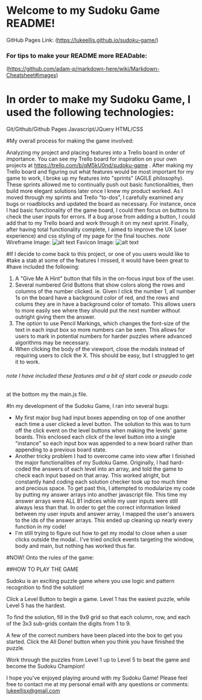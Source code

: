 # Welcome to my Sudoku Game README!

GitHub Pages Link: (https://lukeellis.github.io/sudoku-game/)

### For tips to make your README more READable:
(https://github.com/adam-p/markdown-here/wiki/Markdown-Cheatsheet#images)


# In order to make my Sudoku Game, I used the following technologies:

Git/Github/Github Pages
Javascript/JQuery
HTML/CSS


#My overall process for making the game involved:

Analyzing my project and placing features into a Trello board in order
of importance. You can see my Trello board for inspiration on your own
projects at https://trello.com/b/qM5kU0nd/sudoku-game . After making my
Trello board and figuring out what features would be most important for
my game to work, I broke up my features into "sprints" (AGILE philosophy).
These sprints allowed me to continually push out basic functionalities,
then build more elegant solutions later once I knew my product worked.
As I moved through my sprints and Trello "to-dos", I carefully examined
any bugs or roadblocks and updated the board as necessary. For instance,
once I had basic functionality of the game board, I could then focus on
buttons to check the user inputs for errors. If a bug arose from adding
a button, I could add that to my Trello board and work through it on
my next sprint. Finally, after having total functionality complete, I
aimed to improve the UX (user experience) and css styling of my page
for the final touches.
*note*
Wireframe Image:
![alt text](http://imgur.com/a/7Jrzy)
Favicon Image:
![alt text](http://www.favicon.cc/?action=icon&file_id=13993)

#If I decide to come back to this project, or one of you users would like to
#take a stab at some of the features I missed, it would have been great to
#have included the following:

1. A "Give Me A Hint" button that fills in the on-focus input box  of the user.
2. Several numbered Grid Buttons that show colors along the rows and columns
   of the number clicked. ie. Given I click the number 1, all number 1s on
   the board have a background color of red, and the rows and colums they
   are in have a background color of tomato. This allows users to more easily
   see where they should put the next number without outright giving them
   the answer.
3. The option to use Pencil Markings, which changes the font-size of the
   text in each input box so more numbers can be seen. This allows for
   users to mark in potential numbers for harder puzzles where advanced
   algorithms may be necessary.
4. When clicking the body of the viewport, close the modals instead of
   requiring users to click the X. This should be easy, but I struggled
   to get it to work.
###### *note* I have included these features and a bit of start code or pseudo code
at the bottom my the main.js file.


#In my development of the Sudoku Game, I ran into several bugs:

* My first major bug had input boxes appending on top of one another
  each time a user clicked a level button. The solution to this was
  to turn off the click event on the level buttons when making the
  levels' game boards. This enclosed each click of the level button
  into a single "instance" so each input box was appended to a new
  board rather than appending to a previous board state.
* Another tricky problem I had to overcome came into view after I
  finished the major functionalities of my Sudoku Game. Originally,
  I had hard-coded the answers of each level into an array, and told
  the game to check each input based on that array. This worked
  alright, but constantly hand coding each solution checker took
  up too much time and precious space. To get past this, I attempted
  to modularize my code by putting my answer arrays into another
  javascript file. This time my answer arrays were ALL 81 indices
  while my user inputs were still always less than that. In order
  to get the correct information linked between my user inputs
  and answer array, I mapped the user's answers to the ids of the
  answer arrays. This ended up cleaning up nearly every function
  in my code!
* I'm still trying to figure out how to get my modal to close when
  a user clicks outside the modal.. I've tried onclick events
  targeting the window, body and main, but nothing has worked
  thus far.


#NOW! Onto the rules of the game:

##HOW TO PLAY THE GAME

Sudoku is an exciting puzzle game where you use logic and pattern recognition to find the solution!

Click a Level Button to begin a game. Level 1 has the easiest puzzle, while Level 5 has the hardest.

To find the solution, fill in the 9x9 grid so that each column, row, and each of the 3x3 sub-grids contain the digits from 1 to 9.

A few of the correct numbers have been placed into the box to get you started. Click the All Done! button when you think you have finished the puzzle.

Work through the puzzles from Level 1 up to Level 5 to beat the game and become the Sudoku Champion!


I hope you've enjoyed playing around with my Sudoku Game! Please feel free to
contact me at my personal email with any questions or comments: lukeellisx@gmail.com
